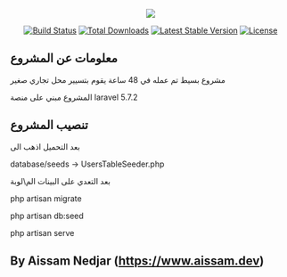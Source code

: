 <p align="center"><img src="https://laravel.com/assets/img/components/logo-laravel.svg"></p>

<p align="center">
<a href="https://travis-ci.org/laravel/framework"><img src="https://travis-ci.org/laravel/framework.svg" alt="Build Status"></a>
<a href="https://packagist.org/packages/laravel/framework"><img src="https://poser.pugx.org/laravel/framework/d/total.svg" alt="Total Downloads"></a>
<a href="https://packagist.org/packages/laravel/framework"><img src="https://poser.pugx.org/laravel/framework/v/stable.svg" alt="Latest Stable Version"></a>
<a href="https://packagist.org/packages/laravel/framework"><img src="https://poser.pugx.org/laravel/framework/license.svg" alt="License"></a>
</p>

## معلومات عن المشروع

مشروع بسيط تم عمله في 48 ساعة يقوم بتسيير محل تجاري صغير

المشروع مبني على منصة laravel 5.7.2

## تنصيب المشروع

بعد التحميل اذهب الى

database/seeds -> UsersTableSeeder.php

بعد التعدي على البينات الم\لوبة

php artisan migrate

php artisan db:seed

php artisan serve

## By Aissam Nedjar (https://www.aissam.dev)